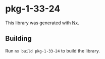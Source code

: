 # pkg-1-33-24

This library was generated with [Nx](https://nx.dev).

## Building

Run `nx build pkg-1-33-24` to build the library.
